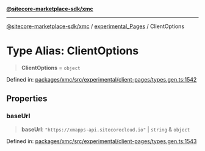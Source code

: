 [**@sitecore-marketplace-sdk/xmc**](../../../../README.md)

***

[@sitecore-marketplace-sdk/xmc](../../../../README.md) / [experimental\_Pages](../README.md) / ClientOptions

# Type Alias: ClientOptions

> **ClientOptions** = `object`

Defined in: [packages/xmc/src/experimental/client-pages/types.gen.ts:1542](https://github.com/Sitecore/marketplace-sdk/blob/main/packages/xmc/src/experimental/client-pages/types.gen.ts#L1542)

## Properties

### baseUrl

> **baseUrl**: `"https://xmapps-api.sitecorecloud.io"` \| `string` & `object`

Defined in: [packages/xmc/src/experimental/client-pages/types.gen.ts:1543](https://github.com/Sitecore/marketplace-sdk/blob/main/packages/xmc/src/experimental/client-pages/types.gen.ts#L1543)
